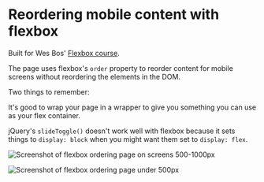 # Reordering mobile content with flexbox

Built for Wes Bos' [Flexbox course](https://flexbox.io/).

The page uses flexbox's `order` property to reorder content for mobile screens without reordering the elements in the DOM.

Two things to remember:

It's good to wrap your page in a wrapper to give you something you can use as your flex container.

jQuery's `slideToggle()` doesn't work well with flexbox because it sets things to `display: block` when you might want them set to `display: flex`.

![Screenshot of flexbox ordering page on screens 500-1000px](https://res.cloudinary.com/gerhynes/image/upload/q_auto/v1540154904/Screenshot_2018-10-21_Flexbox_Reordering_1_j74zoh.png)

![Screenshot of flexbox ordering page under 500px](https://res.cloudinary.com/gerhynes/image/upload/q_auto/v1540154921/Screenshot_2018-10-21_Flexbox_Reordering_qnwqmb.png)
